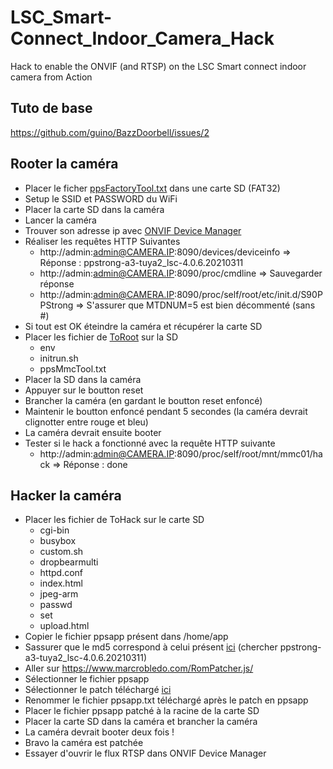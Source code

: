 # LSC_Smart-Connect_Indoor_Camera_Hack
Hack to enable the ONVIF (and RTSP) on the LSC Smart connect indoor camera from Action

## Tuto de base 
https://github.com/guino/BazzDoorbell/issues/2

## Rooter la caméra
- Placer le ficher [ppsFactoryTool.txt](https://github.com/n3odym3/LSC_Smart-Connect_Indoor_Camera_Hack/blob/main/ToRoot) dans une carte SD (FAT32)
- Setup le SSID et PASSWORD du WiFi
- Placer la carte SD dans la caméra
- Lancer la caméra
- Trouver son adresse ip avec [ONVIF Device Manager](https://sourceforge.net/projects/onvifdm/)
- Réaliser les requêtes HTTP Suivantes
  - http://admin:admin@CAMERA.IP:8090/devices/deviceinfo => Réponse : ppstrong-a3-tuya2_lsc-4.0.6.20210311
  - http://admin:admin@CAMERA.IP:8090/proc/cmdline => Sauvegarder réponse
  - http://admin:admin@CAMERA.IP:8090/proc/self/root/etc/init.d/S90PPStrong => S'assurer que MTDNUM=5 est bien décommenté (sans #)
- Si tout est OK éteindre la caméra et récupérer la carte SD
- Placer les fichier de [ToRoot](https://github.com/n3odym3/LSC_Smart-Connect_Indoor_Camera_Hack/blob/main/ToRoot) sur la SD
  - env
  - initrun.sh
  - ppsMmcTool.txt
- Placer la SD dans la caméra
- Appuyer sur le boutton reset
- Brancher la caméra (en gardant le boutton reset enfoncé)
- Maintenir le boutton enfoncé pendant 5 secondes (la caméra devrait clignotter entre rouge et bleu)
- La caméra devrait ensuite booter
- Tester si le hack a fonctionné avec la requête HTTP suivante 
  - http://admin:admin@CAMERA.IP:8090/proc/self/root/mnt/mmc01/hack => Réponse : done
 
## Hacker la caméra

- Placer les fichier de ToHack sur le carte SD
  - cgi-bin
  - busybox
  - custom.sh
  - dropbearmulti
  - httpd.conf
  - index.html
  - jpeg-arm
  - passwd
  - set
  - upload.html
- Copier le fichier ppsapp présent dans /home/app
- Sassurer que le md5 correspond à celui présent [ici](https://github.com/guino/ppsapp-rtsp/issues/1) (chercher ppstrong-a3-tuya2_lsc-4.0.6.20210311) 
- Aller sur https://www.marcrobledo.com/RomPatcher.js/
- Sélectionner le fichier ppsapp
- Sélectionner le patch téléchargé [ici](https://github.com/guino/ppsapp-rtsp/files/6880255/ppsapp-onvif.zip)
- Renommer le fichier ppsapp.txt téléchargé après le patch en ppsapp
- Placer le fichier ppsapp patché à la racine de la carte SD
- Placer la carte SD dans la caméra et brancher la caméra
- La caméra devrait booter deux fois !
- Bravo la caméra est patchée
- Essayer d'ouvrir le flux RTSP dans ONVIF Device Manager
